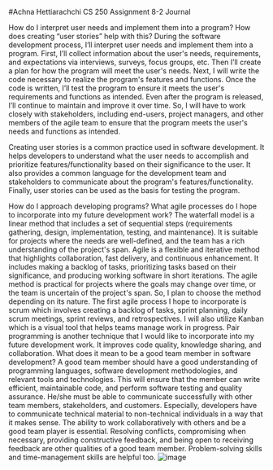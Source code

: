 #Achna Hettiarachchi CS 250 Assignment 8-2 Journal

How do I interpret user needs and implement them into a program? How does creating “user stories” help with this? 
During the software development process, I’ll interpret user needs and implement them into a program. First, I’ll collect information about the user's needs, requirements, and expectations via interviews, surveys, focus groups, etc. Then I’ll create a plan for how the program will meet the user's needs. Next, I will write the code necessary to realize the program's features and functions. Once the code is written, I’ll test the program to ensure it meets the user's requirements and functions as intended. Even after the program is released, I’ll continue to maintain and improve it over time. So, I will have to work closely with stakeholders, including end-users, project managers, and other members of the agile team to ensure that the program meets the user's needs and functions as intended.

Creating user stories is a common practice used in software development. It helps developers to understand what the user needs to accomplish and prioritize features/functionality based on their significance to the user. It also provides a common language for the development team and stakeholders to communicate about the program's features/functionality. Finally, user stories can be used as the basis for testing the program. 

How do I approach developing programs? What agile processes do I hope to incorporate into my future development work? 
The waterfall model is a linear method that includes a set of sequential steps (requirements gathering, design, implementation, testing, and maintenance). It is suitable for projects where the needs are well-defined, and the team has a rich understanding of the project's span.  Agile is a flexible and iterative method that highlights collaboration, fast delivery, and continuous enhancement. It includes making a backlog of tasks, prioritizing tasks based on their significance, and producing working software in short iterations. The agile method is practical for projects where the goals may change over time, or the team is uncertain of the project's span. So, I plan to choose the method depending on its nature. 
The first agile process I hope to incorporate is scrum which involves creating a backlog of tasks, sprint planning, daily scrum meetings, sprint reviews, and retrospectives. I will also utilize Kanban which is a visual tool that helps teams manage work in progress. Pair programming is another technique that I would like to incorporate into my future development work. It improves code quality, knowledge sharing, and collaboration.
What does it mean to be a good team member in software development? 
A good team member should have a good understanding of programming languages, software development methodologies, and relevant tools and technologies. This will ensure that the member can write efficient, maintainable code, and perform software testing and quality assurance. He/she must be able to communicate successfully with other team members, stakeholders, and customers. Especially, developers have to communicate technical material to non-technical individuals in a way that it makes sense. The ability to work collaboratively with others and be a good team player is essential. Resolving conflicts, compromising when necessary, providing constructive feedback, and being open to receiving feedback are other qualities of a good team member. Problem-solving skills and time-management skills are helpful too.
![image](https://user-images.githubusercontent.com/126393971/233819105-20cc087d-c0ae-47af-bab1-dbd8e69af8f0.png)
